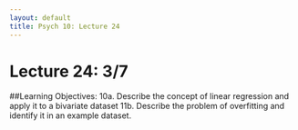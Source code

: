 ```yaml
---
layout: default
title: Psych 10: Lecture 24
---
```

# Lecture 24: 3/7

##Learning Objectives:
10a. Describe the concept of linear regression and apply it to a bivariate dataset
11b. Describe the problem of overfitting and identify it in an example dataset.

